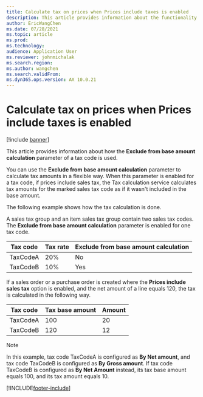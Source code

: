 ```yaml
---
title: Calculate tax on prices when Prices include taxes is enabled
description: This article provides information about the functionality for calculating tax on prices when the Prices include taxes option is enabled.
author: EricWangChen
ms.date: 07/28/2021
ms.topic: article
ms.prod: 
ms.technology: 
audience: Application User
ms.reviewer: johnmichalak
ms.search.region: 
ms.author: wangchen
ms.search.validFrom: 
ms.dyn365.ops.version: AX 10.0.21
---
```


# Calculate tax on prices when Prices include taxes is enabled

[!include [banner](../../includes/banner.md)]


This article provides information about how the **Exclude from base amount calculation** parameter of a tax code is used.

You can use the **Exclude from base amount calculation** parameter to calculate tax amounts in a flexible way. When this parameter is enabled for a tax code, if prices include sales tax, the Tax calculation service calculates tax amounts for the marked sales tax code as if it wasn't included in the base amount.

The following example shows how the tax calculation is done. 

A sales tax group and an item sales tax group contain two sales tax codes. The **Exclude from base amount calculation** parameter is enabled for one tax code.

| Tax code | Tax rate | Exclude from base amount calculation |
|----------|----------|--------------------------------------|
| TaxCodeA | 20% | No |
| TaxCodeB | 10% | Yes |

If a sales order or a purchase order is created where the **Prices include sales tax** option is enabled, and the net amount of a line equals 120, the tax is calculated in the following way.

| Tax code | Tax base amount | Amount |
|----------|-----------------|--------|
| TaxCodeA | 100 | 20 |
| TaxCodeB | 120 | 12 |

> [!NOTE]
> In this example, tax code TaxCodeA is configured as **By Net amount**, and tax code TaxCodeB is configured as **By Gross amount**. If tax code TaxCodeB is configured as **By Net Amount** instead, its tax base amount equals 100, and its tax amount equals 10.

[!INCLUDE[footer-include](../../../includes/footer-banner.md)]
